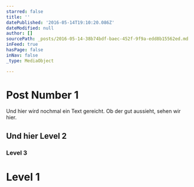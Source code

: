 ```yaml
---
starred: false
title: ''
datePublished: '2016-05-14T19:10:20.086Z'
dateModified: null
author: []
sourcePath: _posts/2016-05-14-38b74bdf-baec-452f-9f9a-edd8b15562ed.md
inFeed: true
hasPage: false
inNav: false
_type: MediaObject

---
```

# Post Number 1

Und hier wird nochmal ein Text gereicht. Ob der gut aussieht, sehen wir hier.

## Und hier Level 2

### Level 3

# Level 1